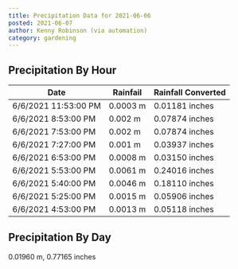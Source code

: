 ```yaml
---
title: Precipitation Data for 2021-06-06
posted: 2021-06-07
author: Kenny Robinson (via automation)
category: gardening
---
```


## Precipitation By Hour

|Date|Rainfail|Rainfall Converted|
---|---|---
|6/6/2021 11:53:00 PM|0.0003 m|0.01181 inches|
|6/6/2021 8:53:00 PM|0.002 m|0.07874 inches|
|6/6/2021 7:53:00 PM|0.002 m|0.07874 inches|
|6/6/2021 7:27:00 PM|0.001 m|0.03937 inches|
|6/6/2021 6:53:00 PM|0.0008 m|0.03150 inches|
|6/6/2021 5:53:00 PM|0.0061 m|0.24016 inches|
|6/6/2021 5:40:00 PM|0.0046 m|0.18110 inches|
|6/6/2021 5:25:00 PM|0.0015 m|0.05906 inches|
|6/6/2021 4:53:00 PM|0.0013 m|0.05118 inches|

## Precipitation By Day

0.01960 m, 0.77165 inches

